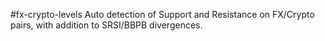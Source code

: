 #fx-crypto-levels
Auto detection of Support and Resistance on FX/Crypto pairs, with addition to SRSI/BBPB divergences.